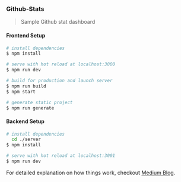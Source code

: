 ### Github-Stats

> Sample Github stat dashboard

#### Frontend Setup

``` bash
# install dependencies
$ npm install

# serve with hot reload at localhost:3000
$ npm run dev

# build for production and launch server
$ npm run build
$ npm start

# generate static project
$ npm run generate
```

#### Backend Setup

``` bash
# install dependencies
  cd ./server
$ npm install

# serve with hot reload at localhost:3001
$ npm run dev
```

For detailed explanation on how things work, checkout [Medium Blog](https://medium.com/@rama41222/lets-create-a-personalized-dashboard-for-github-75b6f38c2c23).
